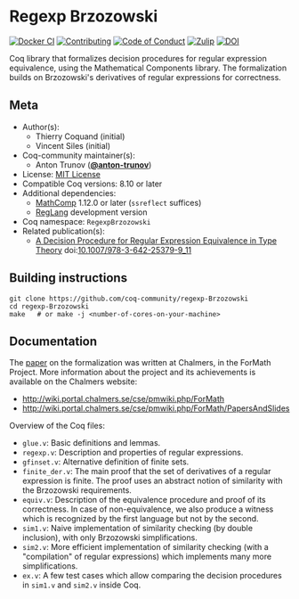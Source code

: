 <!---
This file was generated from `meta.yml`, please do not edit manually.
Follow the instructions on https://github.com/coq-community/templates to regenerate.
--->
# Regexp Brzozowski

[![Docker CI][docker-action-shield]][docker-action-link]
[![Contributing][contributing-shield]][contributing-link]
[![Code of Conduct][conduct-shield]][conduct-link]
[![Zulip][zulip-shield]][zulip-link]
[![DOI][doi-shield]][doi-link]

[docker-action-shield]: https://github.com/coq-community/regexp-Brzozowski/workflows/Docker%20CI/badge.svg?branch=master
[docker-action-link]: https://github.com/coq-community/regexp-Brzozowski/actions?query=workflow:"Docker%20CI"

[contributing-shield]: https://img.shields.io/badge/contributions-welcome-%23f7931e.svg
[contributing-link]: https://github.com/coq-community/manifesto/blob/master/CONTRIBUTING.md

[conduct-shield]: https://img.shields.io/badge/%E2%9D%A4-code%20of%20conduct-%23f15a24.svg
[conduct-link]: https://github.com/coq-community/manifesto/blob/master/CODE_OF_CONDUCT.md

[zulip-shield]: https://img.shields.io/badge/chat-on%20zulip-%23c1272d.svg
[zulip-link]: https://coq.zulipchat.com/#narrow/stream/237663-coq-community-devs.20.26.20users


[doi-shield]: https://zenodo.org/badge/DOI/10.1007/978-3-642-25379-9_11.svg
[doi-link]: https://doi.org/10.1007/978-3-642-25379-9_11

Coq library that formalizes decision procedures for regular
expression equivalence, using the Mathematical Components
library. The formalization builds on Brzozowski's derivatives
of regular expressions for correctness.

## Meta

- Author(s):
  - Thierry Coquand (initial)
  - Vincent Siles (initial)
- Coq-community maintainer(s):
  - Anton Trunov ([**@anton-trunov**](https://github.com/anton-trunov))
- License: [MIT License](LICENSE)
- Compatible Coq versions: 8.10 or later
- Additional dependencies:
  - [MathComp](https://math-comp.github.io) 1.12.0 or later (`ssreflect` suffices)
  - [RegLang](https://github.com/coq-community/reglang) development version
- Coq namespace: `RegexpBrzozowski`
- Related publication(s):
  - [A Decision Procedure for Regular Expression Equivalence in Type Theory](https://link.springer.com/chapter/10.1007%2F978-3-642-25379-9_11) doi:[10.1007/978-3-642-25379-9_11](https://doi.org/10.1007/978-3-642-25379-9_11)

## Building instructions

``` shell
git clone https://github.com/coq-community/regexp-Brzozowski
cd regexp-Brzozowski
make   # or make -j <number-of-cores-on-your-machine>
```

## Documentation

The [paper](https://link.springer.com/chapter/10.1007%2F978-3-642-25379-9_11) on the
formalization was written at Chalmers, in the ForMath Project. More information about
the project and its achievements is available on the Chalmers website:
- http://wiki.portal.chalmers.se/cse/pmwiki.php/ForMath
- http://wiki.portal.chalmers.se/cse/pmwiki.php/ForMath/PapersAndSlides

Overview of the Coq files:
- `glue.v`: Basic definitions and lemmas.
- `regexp.v`: Description and properties of regular expressions.
- `gfinset.v`: Alternative definition of finite sets.
- `finite_der.v`: The main proof that the set of derivatives of a regular
  expression is finite. The proof uses an abstract notion of similarity
  with the Brzozowski requirements.
- `equiv.v`: Description of the equivalence procedure and proof of its correctness.
  In case of non-equivalence, we also produce a witness which is recognized by the
  first language but not by the second.
- `sim1.v`: Naive implementation of similarity checking (by double inclusion), with
  only Brzozowski simplifications.
- `sim2.v`: More efficient implementation of similarity checking (with a "compilation"
  of regular expressions) which implements many more simplifications.
- `ex.v`: A few test cases which allow comparing the decision procedures in `sim1.v`
  and `sim2.v` inside Coq.
